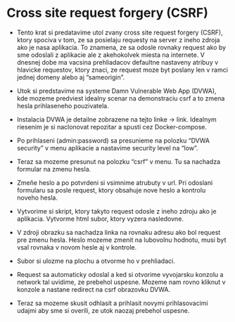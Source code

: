 # Cross site request forgery (CSRF)

- Tento krat si predatavime utol zvany cross site request forgery (CSRF), ktory spociva v tom, ze sa posielaju requesty na server z ineho zdroja ako je nasa aplikacia. To znamena,
   ze sa odosle rovnaky request ako by sme odoslali z aplikacie ale z akehokolvek miesta na internete. V dnesnej dobe ma vacsina prehliadacov defaultne nastaveny atribuy v hlavicke
   requestov, ktory znaci, ze request moze byt poslany len v ramci jednej domeny alebo aj “sameorigin”.

- Utok si predstavime na systeme Damn Vulnerable Web App (DVWA), kde mozeme predviest idealny scenar na demonstraciu csrf a to zmena hesla prihlaseneho pouzivatela.

- Instalacia DVWA je detailne zobrazene na tejto linke -> link. Idealnym riesenim je si naclonovat repozitar a spusti cez Docker-compose.

- Po prihlaseni (admin:password) sa presunieme na polozku “DVWA security” v menu aplikacie a nastavime security level na “low”.

- Teraz sa mozeme presunut na polozku “csrf” v menu. Tu sa nachadza formular na zmenu hesla.

- Zmeňe heslo a po potvrdeni si vsimnime atrubuty v url. Pri odoslani formularu sa posle request, ktory obsahuje nove heslo a kontrolu noveho hesla.

- Vytvorime si skript, ktory takyto request odosle z ineho zdroju ako je aplikacia. Vytvorme html subor, ktory vyzera nasledovne.

- V zdroji obrazku sa nachadza linka na rovnaku adresu ako bol request pre zmenu hesla. Heslo mozeme zmenit na lubovolnu hodnotu, musi byt vsal rovnaka v novom hesle aj v kontrole.

- Subor si ulozme na plochu a otvorme ho v prehliadaci.

- Request sa automaticky odoslal a ked si otvorime vyvojarsku konzolu a network tal uvidime, ze prebehol uspesne. Mozeme nam rovno kliknut v konzole a nastane redirect na csrf obrazovku DVWA.

- Teraz sa mozeme skusit odhlasit a prihlasit novymi prihlasovacimi udajmi aby sme si overili, ze utok naozaj prebehol uspesne.
